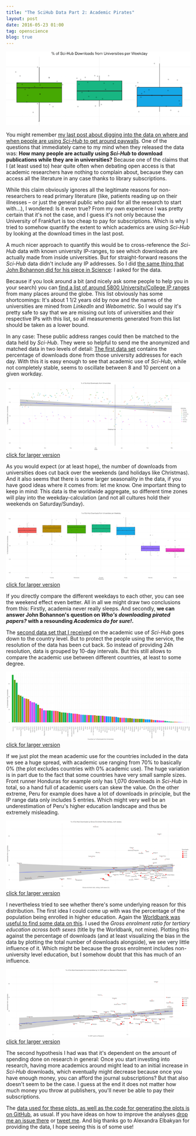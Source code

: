 ```yaml
---
title: "The SciHub Data Part 2: Academic Pirates"
layout: post
date: 2016-05-23 01:00
tag: openscience
blog: true
---
```

![header](/assets/images/scihub2-header.png)

You might remember [my last post about digging into the data on where and when people are using *Sci-Hub* to get around paywalls](/analyzing-scihub-data/). One of the questions that immediately came to my mind when they released the data was: **How many people are actually using *Sci-Hub* to download publications while they are in universities?** Because one of the claims that I (at least used to) hear quite often when debating open access is that academic researchers have nothing to complain about, because they can access all the literature in any case thanks to library subscriptions.

While this claim obviously ignores all the legitimate reasons for non-researchers to read primary literature (like, patients reading up on their illnesses – or just the general public who paid for all the research to start with…), I wondered: Is it even true? From my own experience I was pretty certain that it's not the case, and I guess it's not only because the University of Frankfurt is too cheap to pay for subscriptions. Which is why I tried to somehow quantify the extent to which academics are using *Sci-Hub* by looking at the download times in the last post.

A much nicer approach to quantify this would be to cross-reference the *Sci-Hub* data with known university IP-ranges, to see which downloads are actually made from inside universities. But for straight-forward reasons the *Sci-Hub* data didn't include any IP addresses. So I did [the same thing that John Bohannon did for his piece in Science](http://www.sciencemag.org/news/2016/04/whos-downloading-pirated-papers-everyone): I asked for the data.

Because if you look around a bit (and nicely ask some people to help you in your search) you can [find a list of around 5800 University/College IP ranges](https://bitbucket.org/pieralexandre/world-university-ip/wiki/Home) from many places around the globe. This list obviously has some shortcomings: It's about 1 1/2 years old by now and the names of the universities are mined from *LinkedIn* and *Webometric*. So I would say it's pretty safe to say that we are missing out lots of universities and their respective IPs with this list, so all measurements generated from this list should be taken as a lower bound.

In any case: These public address ranges could then be matched to the data held by *Sci-Hub*. They were so helpful to send me the anonymized and matched data in two levels of detail: [The first data set](https://github.com/gedankenstuecke/scihub_analysis/blob/master/uni-stats-date.tab) contains the percentage of downloads done from those university addresses for each day. With this it is easy enough to see that academic use of *Sci-Hub*, while not completely stable, seems to oscillate between 8 and 10 percent on a given workday.

[![](/assets/images/university_downloads_vs_time-thumb.png)](/assets/images/university_downloads_vs_time.png)
[click for larger version](/assets/images/university_downloads_vs_time.png)

As you would expect (or at least hope), the number of downloads from universities does cut back over the weekends (and holidays like Christmas). And it also seems that there is some larger seasonality in the data, if you have good ideas where it comes from: let me know. One important thing to keep in mind: This data is the worldwide aggregate, so different time zones will play into the weekday-calculation (and not all cultures hold their weekends on Saturday/Sunday).

[![](/assets/images/university_downloads_per_weekday-thumb.png)](/assets/images/university_downloads_per_weekday.png)
[click for larger version](/assets/images/university_downloads_per_weekday.png)

If you directly compare the different weekdays to each other, you can see the weekend effect even better. All in all we might draw two conclusions from this: Firstly, academia never really sleeps. And secondly, **we can answer John Bohannon's question on *Who's downloading pirated papers?* with a resounding *Academics do for sure!*.**

The [second data set that I received](https://github.com/gedankenstuecke/scihub_analysis/blob/master/uni-stats-country.tab) on the academic use of *Sci-Hub* goes down to the country level. But to protect the people using the service, the resolution of the data has been cut back. So instead of providing 24h resolution, data is grouped by 10-day intervals. But this still allows to compare the academic use between different countries, at least to some degree.

[![](/assets/images/university_downloads_ranking-thumb.png)](/assets/images/university_downloads_ranking.png)
[click for larger version](/assets/images/university_downloads_ranking.png)

If we just plot the mean academic use for the countries included in the data we see a huge spread, with academic use ranging from 70% to basically 0% (the plot excludes countries with 0% academic use). The huge variation is in part due to the fact that some countries have very small sample sizes. Front runner Honduras for example only has 1,070 downloads in *Sci-Hub* in total, so a hand full of academic users can skew the value. On the other extreme, Peru for example does have a lot of downloads in principle, but the IP range data only includes 5 entries. Which might very well be an underestimation of Peru's higher education landscape and thus be extremely misleading.

[![](/assets/images/university_downloads_per_enrolment-thumb.png)](/assets/images/university_downloads_per_enrolment.png)
[click for larger version](/assets/images/university_downloads_per_enrolment.png)

I nevertheless tried to see whether there's some underlying reason for this distribution. The first idea I could come up with was the percentage of the population being enrolled in higher education. Again the [Worldbank was useful to find some data on this](http://databank.worldbank.org/data/home.aspx). I used the *Gross enrolment ratio for tertiary education across both sexes* (title by the Worldbank, not mine). Plotting this against the percentage of downloads (and at least visualizing the bias in the data by plotting the total number of downloads alongside), we see very little influence of it. Which might be because the gross enrolment includes non-university level education, but I somehow doubt that this has much of an influence.   

[![](/assets/images/university_downloads_per_researchspending-thumb.png)](/assets/images/university_downloads_per_researchspending.png)
[click for larger version](/assets/images/university_downloads_per_researchspending.png)

The second hypothesis I had was that it's dependent on the amount of spending done on research in general: Once you start investing into research, having more academics around might lead to an initial increase in *Sci-Hub* downloads, which eventually might decrease because once you have enough money, you can afford the journal subscriptions? But that also doesn't seem to be the case. I guess at the end it does not matter how much money you throw at publishers, you'll never be able to pay their subscriptions.

The [data used for these plots, as well as the code for generating the plots is on GitHub](https://github.com/gedankenstuecke/scihub_analysis), as usual. If you have ideas on how to improve the analyses [drop me an issue there](https://github.com/gedankenstuecke/scihub_analysis/issues) or [tweet me](https://twitter.com/gedankenstuecke). And big thanks go to Alexandra Elbakyan for providing the data, I hope seeing this is of some use!

